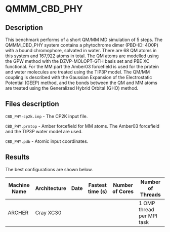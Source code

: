 # QMMM_CBD_PHY

## Description

This benchmark performs of a short QM/MM MD simulation of 5 steps.
The QMMM_CBD_PHY system contains a phytochrome dimer (PBD-ID: 4O0P) with a bound chromophore, 
solvated in water. There are 68 QM atoms in this system and 167,922 atoms in total.
The QM atoms are modelled using the GPW method with the DZVP-MOLOPT-GTH basis set and 
PBE XC functional. For the MM part the Amber03 forcefield is used for the protein 
and water molecules are treated using the TIP3P model. The QM/MM coupling is described 
with the Gaussian Expansion of the Electrostatic Potential (GEEP) method, and the bonds between the
QM and MM atoms are treated using the Generalized Hybrid Orbital (GHO) method.

## Files description

``CBD_PHY-cp2k.inp`` - The CP2K input file.

``CBD_PHY.prmtop`` - Amber forcefield for MM atoms. The Amber03 forcefield and
the TIP3P water model are used.

``CBD_PHY.pdb`` - Atomic input coordinates.

## Results

The best configurations are shown below. 

| Machine Name | Architecture | Date       | Fastest time (s) | Number of Cores | Number of Threads                 |
| ------------ | ------------ | ---------- | ---------------- | --------------- | --------------------------------- |
| ARCHER       | Cray XC30    |            |                  |                 | 1 OMP thread per MPI task         |


